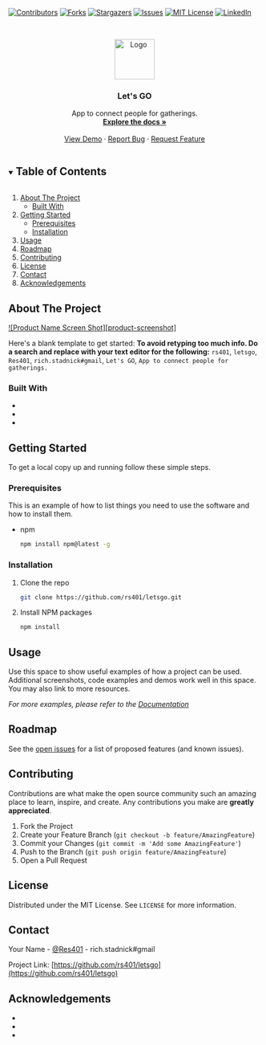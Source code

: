 <!-- PROJECT SHIELDS -->
<!--
*** I'm using markdown "reference style" links for readability.
*** Reference links are enclosed in brackets [ ] instead of parentheses ( ).
*** See the bottom of this document for the declaration of the reference variables
*** for contributors-url, forks-url, etc. This is an optional, concise syntax you may use.
*** https://www.markdownguide.org/basic-syntax/#reference-style-links
-->
[![Contributors][contributors-shield]][contributors-url]
[![Forks][forks-shield]][forks-url]
[![Stargazers][stars-shield]][stars-url]
[![Issues][issues-shield]][issues-url]
[![MIT License][license-shield]][license-url]
[![LinkedIn][linkedin-shield]][linkedin-url]



<!-- PROJECT LOGO -->
<br />
<p align="center">
  <a href="https://github.com/rs401/letsgo">
    <img src="images/logo.png" alt="Logo" width="80" height="80">
  </a>

  <h3 align="center">Let's GO</h3>

  <p align="center">
    App to connect people for gatherings.
    <br />
    <a href="https://github.com/rs401/letsgo"><strong>Explore the docs »</strong></a>
    <br />
    <br />
    <a href="https://github.com/rs401/letsgo">View Demo</a>
    ·
    <a href="https://github.com/rs401/letsgo/issues">Report Bug</a>
    ·
    <a href="https://github.com/rs401/letsgo/issues">Request Feature</a>
  </p>
</p>



<!-- TABLE OF CONTENTS -->
<details open="open">
  <summary><h2 style="display: inline-block">Table of Contents</h2></summary>
  <ol>
    <li>
      <a href="#about-the-project">About The Project</a>
      <ul>
        <li><a href="#built-with">Built With</a></li>
      </ul>
    </li>
    <li>
      <a href="#getting-started">Getting Started</a>
      <ul>
        <li><a href="#prerequisites">Prerequisites</a></li>
        <li><a href="#installation">Installation</a></li>
      </ul>
    </li>
    <li><a href="#usage">Usage</a></li>
    <li><a href="#roadmap">Roadmap</a></li>
    <li><a href="#contributing">Contributing</a></li>
    <li><a href="#license">License</a></li>
    <li><a href="#contact">Contact</a></li>
    <li><a href="#acknowledgements">Acknowledgements</a></li>
  </ol>
</details>



<!-- ABOUT THE PROJECT -->
## About The Project

[![Product Name Screen Shot][product-screenshot]](https://example.com)

Here's a blank template to get started:
**To avoid retyping too much info. Do a search and replace with your text editor for the following:**
`rs401`, `letsgo`, `Res401`, `rich.stadnick#gmail`, `Let's GO`, `App to connect people for gatherings.`


### Built With

* []()
* []()
* []()



<!-- GETTING STARTED -->
## Getting Started

To get a local copy up and running follow these simple steps.

### Prerequisites

This is an example of how to list things you need to use the software and how to install them.
* npm
  ```sh
  npm install npm@latest -g
  ```

### Installation

1. Clone the repo
   ```sh
   git clone https://github.com/rs401/letsgo.git
   ```
2. Install NPM packages
   ```sh
   npm install
   ```



<!-- USAGE EXAMPLES -->
## Usage

Use this space to show useful examples of how a project can be used. Additional screenshots, code examples and demos work well in this space. You may also link to more resources.

_For more examples, please refer to the [Documentation](https://example.com)_



<!-- ROADMAP -->
## Roadmap

See the [open issues](https://github.com/rs401/letsgo/issues) for a list of proposed features (and known issues).



<!-- CONTRIBUTING -->
## Contributing

Contributions are what make the open source community such an amazing place to learn, inspire, and create. Any contributions you make are **greatly appreciated**.

1. Fork the Project
2. Create your Feature Branch (`git checkout -b feature/AmazingFeature`)
3. Commit your Changes (`git commit -m 'Add some AmazingFeature'`)
4. Push to the Branch (`git push origin feature/AmazingFeature`)
5. Open a Pull Request



<!-- LICENSE -->
## License

Distributed under the MIT License. See `LICENSE` for more information.



<!-- CONTACT -->
## Contact

Your Name - [@Res401](https://twitter.com/Res401) - rich.stadnick#gmail

Project Link: [https://github.com/rs401/letsgo](https://github.com/rs401/letsgo)



<!-- ACKNOWLEDGEMENTS -->
## Acknowledgements

* []()
* []()
* []()





<!-- MARKDOWN LINKS & IMAGES -->
<!-- https://www.markdownguide.org/basic-syntax/#reference-style-links -->
[contributors-shield]: https://img.shields.io/github/contributors/rs401/repo.svg?style=for-the-badge
[contributors-url]: https://github.com/rs401/letsgo/graphs/contributors
[forks-shield]: https://img.shields.io/github/forks/rs401/repo.svg?style=for-the-badge
[forks-url]: https://github.com/rs401/letsgo/network/members
[stars-shield]: https://img.shields.io/github/stars/rs401/repo.svg?style=for-the-badge
[stars-url]: https://github.com/rs401/letsgo/stargazers
[issues-shield]: https://img.shields.io/github/issues/rs401/repo.svg?style=for-the-badge
[issues-url]: https://github.com/rs401/letsgo/issues
[license-shield]: https://img.shields.io/github/license/rs401/repo.svg?style=for-the-badge
[license-url]: https://github.com/rs401/letsgo/blob/master/LICENSE.txt
[linkedin-shield]: https://img.shields.io/badge/-LinkedIn-black.svg?style=for-the-badge&logo=linkedin&colorB=555
[linkedin-url]: https://linkedin.com/in/rs401
